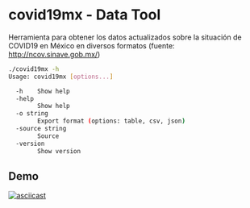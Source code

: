 # covid19mx - Data Tool

Herramienta para obtener los datos actualizados sobre la situación de COVID19 en México en diversos formatos (fuente: http://ncov.sinave.gob.mx/)

```sh
./covid19mx -h
Usage: covid19mx [options...]

  -h	Show help
  -help
    	Show help
  -o string
    	Export format (options: table, csv, json)
  -source string
    	Source
  -version
    	Show version
```

## Demo

[![asciicast](https://asciinema.org/a/hzXbEACTJDSlY9jgzNvBKdQzm.svg)](https://asciinema.org/a/hzXbEACTJDSlY9jgzNvBKdQzm)

